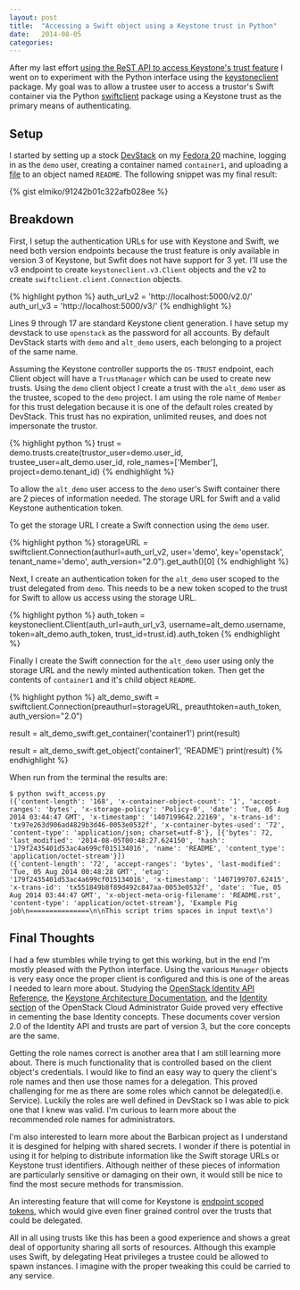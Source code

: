 ```yaml
---
layout: post
title:  "Accessing a Swift object using a Keystone trust in Python"
date:   2014-08-05
categories:
---
```


After my last effort
[using the ReST API to access Keystone's trust feature][1] I went on to
experiment with the Python interface using the [keystoneclient][2] package.
My goal was to allow a trustee user to access a trustor's Swift container via
the Python [swiftclient][3] package using a Keystone trust as the primary
means of authenticating.

Setup
----
I started by setting up a stock [DevStack](http://devstack.org/) on my 
[Fedora 20](http://fedoraproject.org/) machine, logging in as the `demo`
user, creating a container named `container1`, and uploading a [file][4] to
an object named `README`. The following snippet was my final result:

{% gist elmiko/91242b01c322afb028ee %}

Breakdown
----

First, I setup the authentication URLs for use with Keystone and Swift, we need
both version endpoints because the trust feature is only available in version
3 of Keystone, but Swfit does not have support for 3 yet. I'll use the v3
endpoint to create `keystoneclient.v3.Client` objects and the v2 to create
`swiftclient.client.Connection` objects.

{% highlight python %}
auth_url_v2 = 'http://localhost:5000/v2.0/'
auth_url_v3 = 'http://localhost:5000/v3/'
{% endhighlight %}

Lines 9 through 17 are standard Keystone client generation. I have setup my
devstack to use `openstack` as the password for all accounts. By default
DevStack starts with `demo` and `alt_demo` users, each belonging to a project
of the same name.

Assuming the Keystone controller supports the `OS-TRUST` endpoint, each
Client object will have a `TrustManager` which can be used to create new
trusts. Using the `demo` client object I create a trust with the
`alt_demo` user as the trustee, scoped to the `demo` project. I am using the
role name of `Member` for this trust delegation because it is one of the
default roles created by DevStack. This trust has no expiration, unlimited
reuses, and does not impersonate the trustor.

{% highlight python %}
trust = demo.trusts.create(trustor_user=demo.user_id,
                           trustee_user=alt_demo.user_id,
                           role_names=['Member'],
                           project=demo.tenant_id)
{% endhighlight %}

To allow the `alt_demo` user access to the `demo` user's Swift container
there are 2 pieces of information needed. The storage URL for Swift and a
valid Keystone authentication token.

To get the storage URL I create a Swift connection using the `demo` user.

{% highlight python %}
storageURL = swiftclient.Connection(authurl=auth_url_v2,
                                    user='demo',
                                    key='openstack',
                                    tenant_name='demo',
                                    auth_version="2.0").get_auth()[0]
{% endhighlight %}

Next, I create an authentication token for the `alt_demo` user scoped to the
trust delegated from `demo`. This needs to be a new token scoped to the trust
for Swift to allow us access using the storage URL.

{% highlight python %}
auth_token = keystoneclient.Client(auth_url=auth_url_v3,
                                   username=alt_demo.username,
                                   token=alt_demo.auth_token,
                                   trust_id=trust.id).auth_token
{% endhighlight %}

Finally I create the Swift connection for the `alt_demo` user using only the
storage URL and the newly minted authentication token. Then get the contents
of `container1` and it's child object `README`.

{% highlight python %}
alt_demo_swift = swiftclient.Connection(preauthurl=storageURL,
                                        preauthtoken=auth_token,
                                        auth_version="2.0")

result = alt_demo_swift.get_container('container1')
print(result)

result = alt_demo_swift.get_object('container1', 'README')
print(result)
{% endhighlight %}

When run from the terminal the results are:

    $ python swift_access.py
    ({'content-length': '168', 'x-container-object-count': '1', 'accept-ranges': 'bytes', 'x-storage-policy': 'Policy-0', 'date': 'Tue, 05 Aug 2014 03:44:47 GMT', 'x-timestamp': '1407199642.22169', 'x-trans-id': 'tx97e263d906ad4829b3d46-0053e0532f', 'x-container-bytes-used': '72', 'content-type': 'application/json; charset=utf-8'}, [{'bytes': 72, 'last_modified': '2014-08-05T00:48:27.624150', 'hash': '179f2435401d53ac4a699cf015134016', 'name': 'README', 'content_type': 'application/octet-stream'}])
    ({'content-length': '72', 'accept-ranges': 'bytes', 'last-modified': 'Tue, 05 Aug 2014 00:48:28 GMT', 'etag': '179f2435401d53ac4a699cf015134016', 'x-timestamp': '1407199707.62415', 'x-trans-id': 'tx551849b8f89d492c847aa-0053e0532f', 'date': 'Tue, 05 Aug 2014 03:44:47 GMT', 'x-object-meta-orig-filename': 'README.rst', 'content-type': 'application/octet-stream'}, 'Example Pig job\n===============\n\nThis script trims spaces in input text\n')

Final Thoughts
----

I had a few stumbles while trying to get this working, but in the end I'm
mostly pleased with the Python interface. Using the various
`Manager` objects is very easy once the proper client is configured and this
is one of the areas I needed to learn more about. Studying the
[OpenStack Identity API Reference][5], the
[Keystone Architecture Documentation][6], and the
[Identity section][7] of the OpenStack Cloud Administrator Guide proved very
effective in cementing the base Identity concepts. These documents cover
version 2.0 of the Identity API and trusts are part of version 3, but the
core concepts are the same.

Getting the role names correct is another area that I am still learning more
about. There is much functionality that is controlled based on the client
object's credentials. I would like to find an easy way to query the client's
role names and then use those names for a delegation. This proved challenging
for me as there are some roles which cannot be delegated(i.e. Service).
Luckily the roles are well defined in DevStack so I was able to pick one that
I knew was valid. I'm curious to learn more about the recommended role names
for administrators.

I'm also interested to learn more about the Barbican project as I understand
it is desgined for helping with shared secrets. I wonder if there is potential
in using it for helping to distribute information like the Swift storage URLs
or Keystone trust identifiers. Although neither of these pieces of information
are particularly sensitive or damaging on their own, it would still be nice
to find the most secure methods for transmission.

An interesting feature that will come for Keystone is
[endpoint scoped tokens][8], which would give even finer grained control over
the trusts that could be delegated.

All in all using trusts like this has been a good experience and shows a great
deal of opportunity sharing all sorts of resources. Although this example
uses Swift, by delegating Heat privileges a trustee could be allowed to spawn
instances. I imagine with the proper tweaking this could be carried to any
service.


[1]: http://elmiko.github.io/openstack/keystone/2014/06/10/keystone-trust-delegation.html
[2]: http://docs.openstack.org/developer/python-keystoneclient/
[3]: http://docs.openstack.org/developer/python-swiftclient
[4]: https://raw.githubusercontent.com/openstack/sahara-extra/master/edp-examples/pig-job/README.rst
[5]: http://docs.openstack.org/api/openstack-identity-service/2.0/content/
[6]: http://docs.openstack.org/developer/keystone/architecture.html
[7]: http://docs.openstack.org/admin-guide-cloud/content/ch-identity-mgmt-config.html
[8]: https://blueprints.launchpad.net/keystone/+spec/endpoint-scoped-tokens

